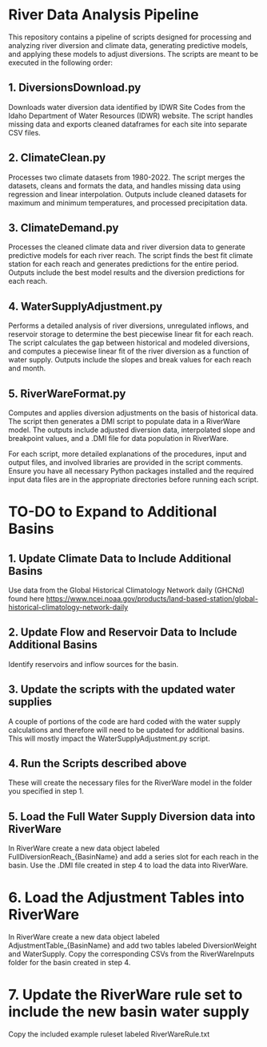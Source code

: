 # River Data Analysis Pipeline

This repository contains a pipeline of scripts designed for processing and analyzing river diversion and climate data, generating predictive models, and applying these models to adjust diversions. The scripts are meant to be executed in the following order:

## 1. DiversionsDownload.py
Downloads water diversion data identified by IDWR Site Codes from the Idaho Department of Water Resources (IDWR) website. The script handles missing data and exports cleaned dataframes for each site into separate CSV files.

## 2. ClimateClean.py
Processes two climate datasets from 1980-2022. The script merges the datasets, cleans and formats the data, and handles missing data using regression and linear interpolation. Outputs include cleaned datasets for maximum and minimum temperatures, and processed precipitation data.

## 3. ClimateDemand.py
Processes the cleaned climate data and river diversion data to generate predictive models for each river reach. The script finds the best fit climate station for each reach and generates predictions for the entire period. Outputs include the best model results and the diversion predictions for each reach.

## 4. WaterSupplyAdjustment.py
Performs a detailed analysis of river diversions, unregulated inflows, and reservoir storage to determine the best piecewise linear fit for each reach. The script calculates the gap between historical and modeled diversions, and computes a piecewise linear fit of the river diversion as a function of water supply. Outputs include the slopes and break values for each reach and month.

## 5. RiverWareFormat.py
Computes and applies diversion adjustments on the basis of historical data. The script then generates a DMI script to populate data in a RiverWare model. The outputs include adjusted diversion data, interpolated slope and breakpoint values, and a .DMI file for data population in RiverWare.

For each script, more detailed explanations of the procedures, input and output files, and involved libraries are provided in the script comments. Ensure you have all necessary Python packages installed and the required input data files are in the appropriate directories before running each script.

# TO-DO to Expand to Additional Basins

## 1. Update Climate Data to Include Additional Basins
Use data from the Global Historical Climatology Network daily (GHCNd) found here https://www.ncei.noaa.gov/products/land-based-station/global-historical-climatology-network-daily

## 2. Update Flow and Reservoir Data to Include Additional Basins
Identify reservoirs and inflow sources for the basin.

## 3. Update the scripts with the updated water supplies
A couple of portions of the code are hard coded with the water supply calculations and therefore will need to be updated for additional basins. This will mostly impact the WaterSupplyAdjustment.py script.

## 4. Run the Scripts described above
These will create the necessary files for the RiverWare model in the folder you specified in step 1.

## 5. Load the Full Water Supply Diversion data into RiverWare
In RiverWare create a new data object labeled FullDiversionReach_{BasinName} and add a series slot for each reach in the basin. Use the .DMI file created in step 4 to load the data into RiverWare.

# 6. Load the Adjustment Tables into RiverWare
In RiverWare create a new data object labeled AdjustmentTable_{BasinName} and add two tables labeled DiversionWeight and WaterSupply. Copy the corresponding CSVs from the RiverWareInputs folder for the basin created in step 4.

# 7. Update the RiverWare rule set to include the new basin water supply
Copy the included example ruleset labeled RiverWareRule.txt 